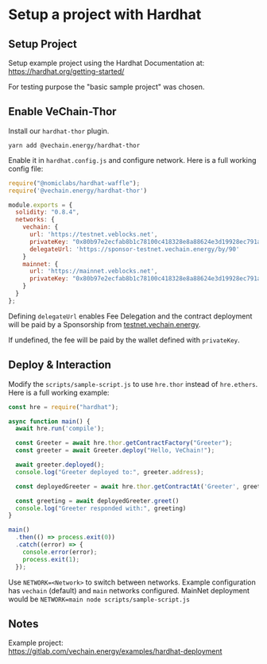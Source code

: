 # Setup a project with Hardhat

## Setup Project
Setup example project using the Hardhat Documentation at:
https://hardhat.org/getting-started/

For testing purpose the "basic sample project" was chosen.

## Enable VeChain-Thor
Install our `hardhat-thor` plugin.

```shell
yarn add @vechain.energy/hardhat-thor
```

Enable it in `hardhat.config.js` and configure network. Here is a full working config file:

```js
require("@nomiclabs/hardhat-waffle");
require('@vechain.energy/hardhat-thor')

module.exports = {
  solidity: "0.8.4",
  networks: {
    vechain: {
      url: 'https://testnet.veblocks.net',
      privateKey: "0x80b97e2ecfab8b1c78100c418328e8a88624e3d19928ec791a8a51cdcf01f16f",
      delegateUrl: 'https://sponsor-testnet.vechain.energy/by/90'
    }
    mainnet: {
      url: 'https://mainnet.veblocks.net',
      privateKey: "0x80b97e2ecfab8b1c78100c418328e8a88624e3d19928ec791a8a51cdcf01f16f"
    }
  }
};
```

Defining `delegateUrl` enables Fee Delegation and the contract deployment will be paid by a Sponsorship from [testnet.vechain.energy](https://testnet.vechain.energy).

If undefined, the fee will be paid by the wallet defined with  `privateKey`.

## Deploy & Interaction

Modify the `scripts/sample-script.js` to use `hre.thor` instead of `hre.ethers`. Here is a full working example:

```js
const hre = require("hardhat");

async function main() {
  await hre.run('compile');

  const Greeter = await hre.thor.getContractFactory("Greeter");
  const greeter = await Greeter.deploy("Hello, VeChain!");

  await greeter.deployed();
  console.log("Greeter deployed to:", greeter.address);

  const deployedGreeter = await hre.thor.getContractAt('Greeter', greeter.address)

  const greeting = await deployedGreeter.greet()
  console.log("Greeter responded with:", greeting)
}

main()
  .then(() => process.exit(0))
  .catch((error) => {
    console.error(error);
    process.exit(1);
  });
```

Use `NETWORK=<Network>` to switch between networks. Example configuration has `vechain` (default) and `main` networks configured. MainNet deployment would be `NETWORK=main node scripts/sample-script.js`

## Notes

Example project:\
https://gitlab.com/vechain.energy/examples/hardhat-deployment

